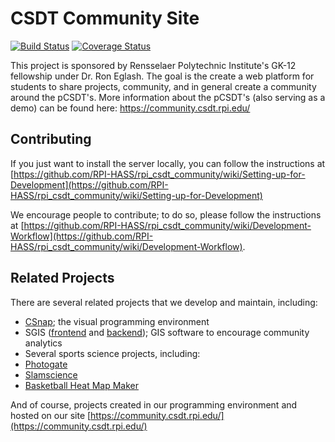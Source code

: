 # CSDT Community Site

[![Build Status](https://travis-ci.org/RPI-HASS/rpi_csdt_community.svg?branch=master)](https://travis-ci.org/RPI-HASS/rpi_csdt_community) [![Coverage Status](https://coveralls.io/repos/github/RPI-HASS/rpi_csdt_community/badge.svg?branch=master)](https://coveralls.io/github/RPI-HASS/rpi_csdt_community?branch=master)

This project is sponsored by Rensselaer Polytechnic Institute's GK-12 fellowship under Dr. Ron Eglash. The goal is the create a web platform for students to share projects, community, and in general create a community around the pCSDT's. More information about the pCSDT's (also serving as a demo) can be found here: https://community.csdt.rpi.edu/

## Contributing

If you just want to install the server locally, you can follow the instructions at [https://github.com/RPI-HASS/rpi_csdt_community/wiki/Setting-up-for-Development](https://github.com/RPI-HASS/rpi_csdt_community/wiki/Setting-up-for-Development)

We encourage people to contribute; to do so, please follow the instructions at [https://github.com/RPI-HASS/rpi_csdt_community/wiki/Development-Workflow](https://github.com/RPI-HASS/rpi_csdt_community/wiki/Development-Workflow).


## Related Projects

There are several related projects that we develop and maintain, including:

- [CSnap](https://github.com/RPI-HASS/CSnap); the visual programming environment
- SGIS ([frontend](https://github.com/RPI-HASS/SGIS-frontend) and [backend](https://github.com/RPI-HASS/SGIS-backend)); GIS software to encourage community analytics
- Several sports science projects, including:
 - [Photogate](https://github.com/RPI-HASS/photogate)
 - [Slamscience](https://github.com/RPI-HASS/slamscience)
 - [Basketball Heat Map Maker](https://github.com/RPI-HASS/Open-Source-Basketball-Heat-Map-Maker)

And of course, projects created in our programming environment and hosted on our site [https://community.csdt.rpi.edu/](https://community.csdt.rpi.edu/)
